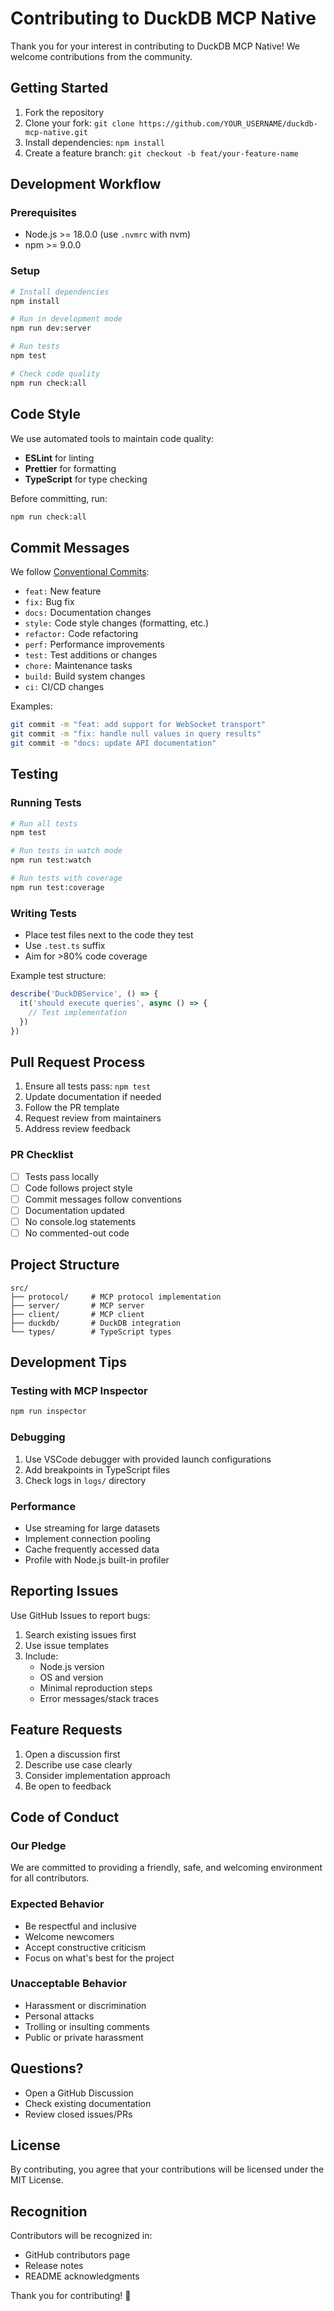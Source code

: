 # Contributing to DuckDB MCP Native

Thank you for your interest in contributing to DuckDB MCP Native! We welcome contributions from the community.

## Getting Started

1. Fork the repository
2. Clone your fork: `git clone https://github.com/YOUR_USERNAME/duckdb-mcp-native.git`
3. Install dependencies: `npm install`
4. Create a feature branch: `git checkout -b feat/your-feature-name`

## Development Workflow

### Prerequisites

- Node.js >= 18.0.0 (use `.nvmrc` with nvm)
- npm >= 9.0.0

### Setup

```bash
# Install dependencies
npm install

# Run in development mode
npm run dev:server

# Run tests
npm test

# Check code quality
npm run check:all
```

## Code Style

We use automated tools to maintain code quality:

- **ESLint** for linting
- **Prettier** for formatting
- **TypeScript** for type checking

Before committing, run:

```bash
npm run check:all
```

## Commit Messages

We follow [Conventional Commits](https://www.conventionalcommits.org/):

- `feat:` New feature
- `fix:` Bug fix
- `docs:` Documentation changes
- `style:` Code style changes (formatting, etc.)
- `refactor:` Code refactoring
- `perf:` Performance improvements
- `test:` Test additions or changes
- `chore:` Maintenance tasks
- `build:` Build system changes
- `ci:` CI/CD changes

Examples:

```bash
git commit -m "feat: add support for WebSocket transport"
git commit -m "fix: handle null values in query results"
git commit -m "docs: update API documentation"
```

## Testing

### Running Tests

```bash
# Run all tests
npm test

# Run tests in watch mode
npm run test:watch

# Run tests with coverage
npm run test:coverage
```

### Writing Tests

- Place test files next to the code they test
- Use `.test.ts` suffix
- Aim for >80% code coverage

Example test structure:

```typescript
describe('DuckDBService', () => {
  it('should execute queries', async () => {
    // Test implementation
  })
})
```

## Pull Request Process

1. Ensure all tests pass: `npm test`
2. Update documentation if needed
3. Follow the PR template
4. Request review from maintainers
5. Address review feedback

### PR Checklist

- [ ] Tests pass locally
- [ ] Code follows project style
- [ ] Commit messages follow conventions
- [ ] Documentation updated
- [ ] No console.log statements
- [ ] No commented-out code

## Project Structure

```
src/
├── protocol/     # MCP protocol implementation
├── server/       # MCP server
├── client/       # MCP client
├── duckdb/       # DuckDB integration
└── types/        # TypeScript types
```

## Development Tips

### Testing with MCP Inspector

```bash
npm run inspector
```

### Debugging

1. Use VSCode debugger with provided launch configurations
2. Add breakpoints in TypeScript files
3. Check logs in `logs/` directory

### Performance

- Use streaming for large datasets
- Implement connection pooling
- Cache frequently accessed data
- Profile with Node.js built-in profiler

## Reporting Issues

Use GitHub Issues to report bugs:

1. Search existing issues first
2. Use issue templates
3. Include:
   - Node.js version
   - OS and version
   - Minimal reproduction steps
   - Error messages/stack traces

## Feature Requests

1. Open a discussion first
2. Describe use case clearly
3. Consider implementation approach
4. Be open to feedback

## Code of Conduct

### Our Pledge

We are committed to providing a friendly, safe, and welcoming environment for all contributors.

### Expected Behavior

- Be respectful and inclusive
- Welcome newcomers
- Accept constructive criticism
- Focus on what's best for the project

### Unacceptable Behavior

- Harassment or discrimination
- Personal attacks
- Trolling or insulting comments
- Public or private harassment

## Questions?

- Open a GitHub Discussion
- Check existing documentation
- Review closed issues/PRs

## License

By contributing, you agree that your contributions will be licensed under the MIT License.

## Recognition

Contributors will be recognized in:

- GitHub contributors page
- Release notes
- README acknowledgments

Thank you for contributing! 🚀
